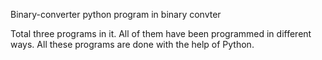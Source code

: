 Binary-converter
python program in binary convter

Total three programs in it.
All of them have been programmed in different ways.
All these programs are done with the help of Python.
